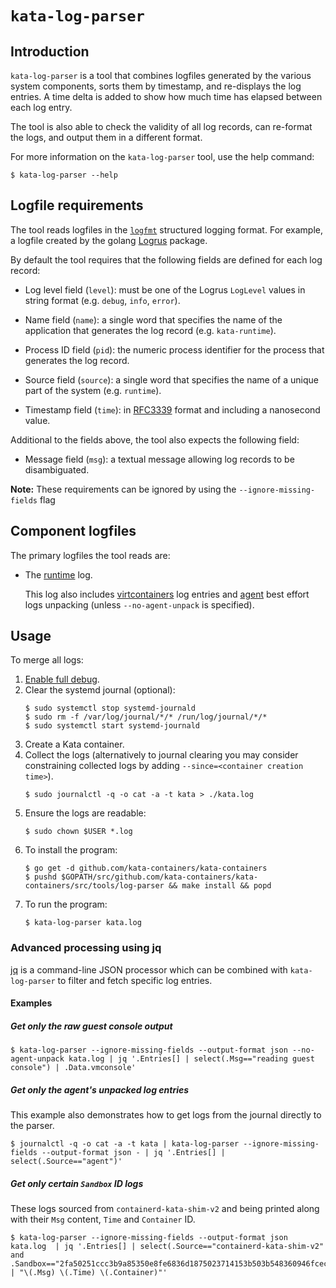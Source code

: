 # `kata-log-parser`

## Introduction

`kata-log-parser` is a tool that combines logfiles generated by the various
system components, sorts them by timestamp, and re-displays the log entries. A
time delta is added to show how much time has elapsed between each log entry.

The tool is also able to check the validity of all log records, can re-format the
logs, and output them in a different format.

For more information on the `kata-log-parser` tool, use the help command:

```
$ kata-log-parser --help
```

## Logfile requirements

The tool reads logfiles in the [`logfmt`](https://brandur.org/logfmt) structured
logging format. For example, a logfile created by the golang
[Logrus](https://godoc.org/github.com/sirupsen/logrus) package.

By default the tool requires that the following fields are defined for each log
record:

- Log level field (`level`): must be one of the Logrus `LogLevel` values
  in string format (e.g. `debug`, `info`, `error`).

- Name field (`name`): a single word that specifies the name of the
  application that generates the log record (e.g. `kata-runtime`).

- Process ID field (`pid`): the numeric process identifier for the process
  that generates the log record.

- Source field (`source`): a single word that specifies the name of a unique
  part of the system (e.g. `runtime`).

- Timestamp field (`time`): in [RFC3339](https://tools.ietf.org/html/rfc3339)
  format and including a nanosecond value.

Additional to the fields above, the tool also expects the following field:

- Message field (`msg`): a textual message allowing log records to be
  disambiguated.

**Note:** These requirements can be ignored by using the `--ignore-missing-fields` flag

## Component logfiles

The primary logfiles the tool reads are:

- The [runtime](../../runtime) log.

  This log also includes
  [virtcontainers](../../runtime/virtcontainers) log entries and
  [agent](../../agent) best effort logs unpacking (unless `--no-agent-unpack` is specified).

## Usage

To merge all logs:

1. [Enable full debug](../../../docs/Developer-Guide.md#enable-full-debug).
1. Clear the systemd journal (optional):
   ```
   $ sudo systemctl stop systemd-journald
   $ sudo rm -f /var/log/journal/*/* /run/log/journal/*/*
   $ sudo systemctl start systemd-journald   
   ```
1. Create a Kata container.
1. Collect the logs (alternatively to journal clearing you may consider constraining collected logs by adding `--since=<container creation time>`).
   ```
   $ sudo journalctl -q -o cat -a -t kata > ./kata.log
   ```
1. Ensure the logs are readable:
   ```
   $ sudo chown $USER *.log
   ```
1. To install the program:
   ```
   $ go get -d github.com/kata-containers/kata-containers
   $ pushd $GOPATH/src/github.com/kata-containers/kata-containers/src/tools/log-parser && make install && popd
   ```
1. To run the program:
   ```
   $ kata-log-parser kata.log
   ```

### Advanced processing using jq

[jq](https://stedolan.github.io/jq) is a command-line JSON processor which can be combined with `kata-log-parser`
to filter and fetch specific log entries.

#### Examples

##### Get only the raw guest console output
```
$ kata-log-parser --ignore-missing-fields --output-format json --no-agent-unpack kata.log | jq '.Entries[] | select(.Msg=="reading guest console") | .Data.vmconsole'
```
##### Get only the agent's unpacked log entries
This example also demonstrates how to get logs from the journal directly to the parser.
```
$ journalctl -q -o cat -a -t kata | kata-log-parser --ignore-missing-fields --output-format json - | jq '.Entries[] | select(.Source=="agent")'
```
##### Get only certain `Sandbox` ID logs
These logs sourced from `containerd-kata-shim-v2` and being printed along with their `Msg` content, `Time` and `Container` ID.
```
$ kata-log-parser --ignore-missing-fields --output-format json kata.log  | jq '.Entries[] | select(.Source=="containerd-kata-shim-v2" and .Sandbox=="2fa50251ccc3b9a85350e8fe6836d1875023714153b503b548360946fcec3829") | "\(.Msg) \(.Time) \(.Container)"'
```
